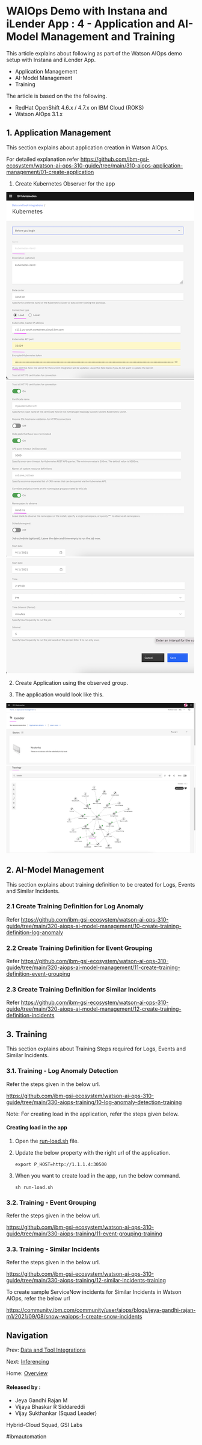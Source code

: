 # WAIOps Demo with Instana and iLender App : 4 - Application and AI-Model Management and Training

This article explains about following as part of the Watson AIOps demo setup with Instana and iLender App.

- Application Management
- AI-Model Management 
- Training

The article is based on the the following.

- RedHat OpenShift 4.6.x / 4.7.x on IBM Cloud (ROKS)
- Watson AIOps 3.1.x

## 1. Application Management

This section explains about application creation in Watson AIOps.

For detailed explanation refer https://github.com/ibm-gsi-ecosystem/watson-ai-ops-310-guide/tree/main/310-aiops-application-management/01-create-application

1. Create Kubernetes Observer for the app

<img src="images/image-00001.png">
<img src="images/image-00002.png">
<img src="images/image-00003.png">

2. Create Application using the observed group.

3. The application would look like this.

<img src="images/image-00009.png">
<img src="images/image-00010.png">

## 2. AI-Model Management 

This section explains about training definition to be created for Logs, Events and Similar Incidents.

### 2.1 Create Training Definition for Log Anomaly

Refer https://github.com/ibm-gsi-ecosystem/watson-ai-ops-310-guide/tree/main/320-aiops-ai-model-management/10-create-training-definition-log-anomaly

### 2.2 Create Training Definition for Event Grouping

Refer https://github.com/ibm-gsi-ecosystem/watson-ai-ops-310-guide/tree/main/320-aiops-ai-model-management/11-create-training-definition-event-grouping

### 2.3 Create Training Definition for Similar Incidents

Refer https://github.com/ibm-gsi-ecosystem/watson-ai-ops-310-guide/tree/main/320-aiops-ai-model-management/12-create-training-definition-incidents

## 3. Training

This section explains about Training Steps required for Logs, Events and Similar Incidents.

### 3.1. Training - Log Anomaly Detection

Refer the steps given in the below url. 

https://github.com/ibm-gsi-ecosystem/watson-ai-ops-310-guide/tree/main/330-aiops-training/10-log-anomaly-detection-training

Note: For creating load in the application, refer the steps given below.

#### Creating load in the app

1. Open the [run-load.sh](./files/run-load.sh) file.

2. Update the below property with the right url of the application.

    ```
    export P_HOST=http://1.1.1.4:30500
    ```

3. When you want to create load in the app, run the below command.

    ```
    sh run-load.sh
    ```

### 3.2. Training - Event Grouping

Refer the steps given in the below url. 

https://github.com/ibm-gsi-ecosystem/watson-ai-ops-310-guide/tree/main/330-aiops-training/11-event-grouping-training


### 3.3. Training - Similar Incidents

Refer the steps given in the below url. 

https://github.com/ibm-gsi-ecosystem/watson-ai-ops-310-guide/tree/main/330-aiops-training/12-similar-incidents-training


To create sample ServiceNow incidents for Similar Incidents in Watson AIOps, refer the below url

https://community.ibm.com/community/user/aiops/blogs/jeya-gandhi-rajan-m1/2021/09/08/snow-waiops-1-create-snow-incidents


## Navigation

Prev: [Data and Tool Integrations](https://community.ibm.com/community/user/aiops/blogs/jeya-gandhi-rajan-m1/2021/09/21/waiops-ins-ilender-3-data-tool-integration)

Next: [Inferencing](https://community.ibm.com/community/user/aiops/blogs/jeya-gandhi-rajan-m1/2021/09/21/waiops-ins-ilender-5-inferencing)

Home: [Overview](https://community.ibm.com/community/user/aiops/blogs/jeya-gandhi-rajan-m1/2021/09/21/waiops-ins-ilender-1-overview)


#### Released by :
- Jeya Gandhi Rajan M
- Vijaya Bhaskar R Siddareddi
- Vijay Sukthankar (Squad Leader)

Hybrid-Cloud Squad, GSI Labs

#ibmautomation